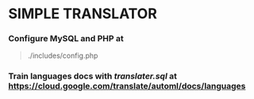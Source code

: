 # SIMPLE TRANSLATOR

### Configure MySQL and PHP at
> ./includes/config.php

### Train languages __docs__ with _translater.sql_ at https://cloud.google.com/translate/automl/docs/languages

